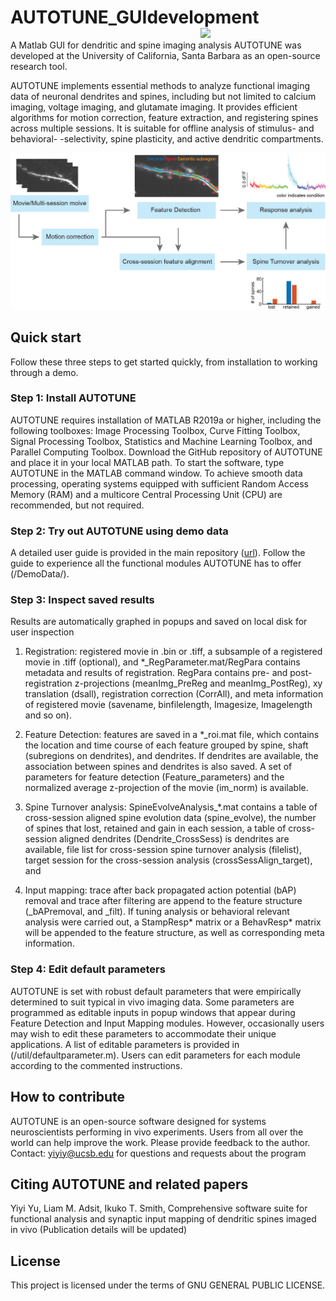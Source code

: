 # AUTOTUNE_GUIdevelopment                <img src = "https://github.com/yuyiyi/AUTOTUNE_GUIdevelopment/blob/1d73f8f0a6c8f2c092351ce8c045e4caf5805253/generalfun/Dendrite%20logo.png" width = "200" align = "right">

A Matlab GUI for dendritic and spine imaging analysis
AUTOTUNE was developed at the University of California, Santa Barbara as an open-source research tool. 

AUTOTUNE implements essential methods to analyze functional imaging data of neuronal dendrites and spines, including but not limited to calcium imaging, voltage imaging, and glutamate imaging. It provides efficient algorithms for motion correction, feature extraction, and registering spines across multiple sessions. It is suitable for offline analysis of stimulus- and behavioral- -selectivity, spine plasticity, and active dendritic compartments. 

![workflow](https://github.com/yuyiyi/AUTOTUNE-for-Dendritic-imaging/blob/main/util/githubpostfigure.jpg)

## Quick start 
Follow these three steps to get started quickly, from installation to working through a demo. 

### Step 1: Install AUTOTUNE
AUTOTUNE requires installation of MATLAB R2019a or higher, including the following toolboxes: Image Processing Toolbox, Curve Fitting Toolbox, Signal Processing Toolbox, Statistics and Machine Learning Toolbox, and Parallel Computing Toolbox. Download the GitHub repository of AUTOTUNE and place it in your local MATLAB path. To start the software, type AUTOTUNE in the MATLAB command window. To achieve smooth data processing, operating systems equipped with sufficient Random Access Memory (RAM) and a multicore Central Processing Unit (CPU) are recommended, but not required. 

### Step 2: Try out AUTOTUNE using demo data
A detailed user guide is provided in the main repository ([url](https://github.com/yuyiyi/AUTOTUNE_GUIdevelopment/blob/main/AUTOTUNE%20User%20Guide.pdf)). Follow the guide to experience all the functional modules AUTOTUNE has to offer (/DemoData/). 

### Step 3: Inspect saved results
Results are automatically graphed in popups and saved on local disk for user inspection
1.	Registration: registered movie in .bin or .tiff, a subsample of a registered movie in .tiff (optional), and *_RegParameter.mat/RegPara contains metadata and results of registration. RegPara contains pre- and post-registration z-projections (meanImg_PreReg and meanImg_PostReg), xy translation (dsall), registration correction (CorrAll), and meta information of registered movie (savename, binfilelength, Imagesize, Imagelength and so on). 

2.	Feature Detection: features are saved in a *_roi.mat file, which contains the location and time course of each feature grouped by spine, shaft (subregions on dendrites), and dendrites. If dendrites are available, the association between spines and dendrites is also saved. A set of parameters for feature detection (Feature_parameters) and the normalized average z-projection of the movie (im_norm) is available. 

3.	Spine Turnover analysis: SpineEvolveAnalysis_*.mat contains a table of cross-session aligned spine evolution data (spine_evolve), the number of spines that lost, retained and gain in each session, a table of cross-session aligned dendrites (Dendrite_CrossSess) is dendrites are available, file list for cross-session spine turnover analysis (filelist), target session for the cross-session analysis (crossSessAlign_target), and 

4.	Input mapping: trace after back propagated action potential (bAP) removal and trace after filtering are append to the feature structure (_bAPremoval, and _filt). If tuning analysis or behavioral relevant analysis were carried out, a StampResp* matrix or a BehavResp* matrix will be appended to the feature structure, as well as corresponding meta information.  
   
### Step 4: Edit default parameters
AUTOTUNE is set with robust default parameters that were empirically determined to suit typical in vivo imaging data. Some parameters are programmed as editable inputs in popup windows that appear during Feature Detection and Input Mapping modules. However, occasionally users may wish to edit these parameters to accommodate their unique applications. A list of editable parameters is provided in (/util/defaultparameter.m). Users can edit parameters for each module according to the commented instructions. 


## How to contribute
AUTOTUNE is an open-source software designed for systems neuroscientists performing in vivo experiments. Users from all over the world can help improve the work. Please provide feedback to the author.  
Contact: yiyiy@ucsb.edu for questions and requests about the program

## Citing AUTOTUNE and related papers
Yiyi Yu, Liam M. Adsit, Ikuko T. Smith, Comprehensive software suite for functional analysis and synaptic input mapping of dendritic spines imaged in vivo (Publication details will be updated)

## License
This project is licensed under the terms of GNU GENERAL PUBLIC LICENSE. 
